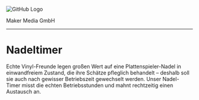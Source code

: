 ![GitHub Logo](http://www.heise.de/make/icons/make_logo.png)

Maker Media GmbH
*** 

# Nadeltimer

Echte Vinyl-Freunde legen großen Wert auf eine Plattenspieler-Nadel
in einwandfreiem Zustand, die ihre Schätze pfleglich behandelt – deshalb
soll sie auch nach gewisser Betriebszeit gewechselt werden. Unser
Nadel-Timer misst die echten Betriebsstunden und mahnt rechtzeitig
einen Austausch an.
